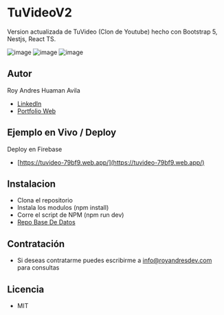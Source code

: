# TuVideoV2
Version actualizada de TuVideo (Clon de Youtube) hecho con Bootstrap 5, Nestjs, React TS.

![image](https://user-images.githubusercontent.com/64821788/217391075-3f5870ee-68cd-4610-b67f-75029d063b8c.png)
![image](https://user-images.githubusercontent.com/64821788/217391677-52f48730-1c8f-4327-96c7-4fecd3f5c7ee.png)
![image](https://user-images.githubusercontent.com/64821788/217391375-86a5e0c9-df5e-4209-848a-31f88748ab90.png)

## Autor
Roy Andres Huaman Avila

* [LinkedIn](https://www.linkedin.com/in/royhuamanavila/)
* [Portfolio Web](https://royandresdev.com/)

## Ejemplo en Vivo / Deploy
Deploy en Firebase
* [https://tuvideo-79bf9.web.app/](https://tuvideo-79bf9.web.app/)

## Instalacion
* Clona el repositorio
* Instala los modulos (npm install)
* Corre el script de NPM (npm run dev)
* [Repo Base De Datos](https://github.com/RoyHuamanAvila/TuVideoV2-Server)

## Contratación 
* Si deseas contratarme puedes escribirme a info@royandresdev.com para consultas

## Licencia
* MIT
